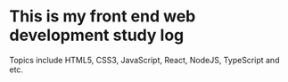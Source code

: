 ﻿# This is my front end web development study log
 Topics include HTML5, CSS3, JavaScript, React, NodeJS, TypeScript and etc.
